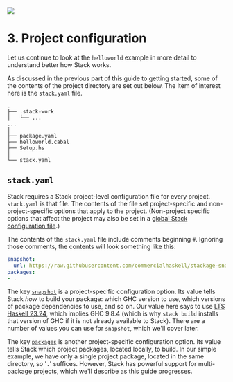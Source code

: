 <div class="hidden-warning"><a href="https://docs.haskellstack.org/"><img src="https://cdn.jsdelivr.net/gh/commercialhaskell/stack/doc/img/hidden-warning.svg"></a></div>

# 3. Project configuration

Let us continue to look at the `helloworld` example in more detail to understand
better how Stack works.

As discussed in the previous part of this guide to getting started, some of the
contents of the project directory are set out below. The item of interest here
is the `stack.yaml` file.

~~~text
.
├── .stack-work
│   └── ...
...
│
├── package.yaml
├── helloworld.cabal
├── Setup.hs
│
└── stack.yaml
~~~

## `stack.yaml`

Stack requires a Stack project-level configuration file for every project.
`stack.yaml` is that file. The contents of the file set project-specific and
non-project-specific options that apply to the project. (Non-project
specific options that affect the project may also be set in a
[global Stack configuration file](../configure/yaml/index.md#project-level-and-global-configuration-files).)

The contents of the `stack.yaml` file include comments beginning `#`. Ignoring
those comments, the contents will look something like this:

~~~yaml
snapshot:
  url: https://raw.githubusercontent.com/commercialhaskell/stackage-snapshots/master/lts/23/24.yaml
packages:
- .
~~~

The key [`snapshot`](../configure/yaml/project.md#snapshot) is a
project-specific configuration option. Its value tells Stack *how* to build your
package: which GHC version to use, which versions of package dependencies to
use, and so on. Our value here says to use
[LTS Haskell 23.24](https://www.stackage.org/lts-23.24), which implies GHC 9.8.4
(which is why `stack build` installs that version of GHC if it is not already
available to Stack). There are a number of values you can use for `snapshot`,
which we'll cover later.

The key [`packages`](../configure/yaml/project.md#packages) is another
project-specific configuration option. Its value tells Stack which project
packages, located locally, to build. In our simple example, we have only a
single project package, located in the same directory, so '`.`' suffices.
However, Stack has powerful support for multi-package projects, which we'll
describe as this guide progresses.
